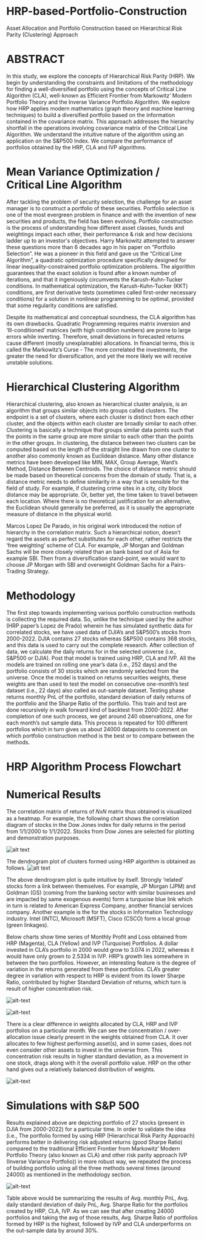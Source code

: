 # HRP-based-Portfolio-Construction
Asset Allocation and Portfolio Construction based on Hierarchical Risk Parity (Clustering) Approach  


# ABSTRACT
In this study, we explore the concepts of Hierarchical Risk Parity (HRP). We begin by understanding the constraints and limitations of the methodology for finding a well-diversified portfolio using the concepts of Critical Line Algorithm (CLA), well-known as Efficient Frontier from Markowitz’ Modern Portfolio Theory and the Inverse Variance Portfolio Algorithm. We explore how HRP applies modern mathematics (graph theory and machine learning techniques) to build a diversified portfolio based on the information contained in the covariance matrix. This approach addresses the hierarchy shortfall in the operations involving covariance matrix of the Critical Line Algorithm. We understand the intuitive nature of the algorithm using an application on the S&P500 Index. We compare the performance of portfolios obtained by the HRP, CLA and IVP algorithms.


# Mean Variance Optimization / Critical Line Algorithm
After tackling the problem of security selection, the challenge for an asset manager is to construct a portfolio of these securities. Portfolio selection is one of the most evergreen problem in finance and with the invention of new securities and products, the field has been evolving. Portfolio construction is the process of understanding how different asset classes, funds and weightings impact each other, their performance & risk and how decisions ladder up to an investor's objectives. Harry Markowitz attempted to answer these questions more than 6 decades ago in his paper on “Portfolio Selection”. He was a pioneer in this field and gave us the “Critical Line Algorithm”, a quadratic optimization procedure specifically designed for linear inequality-constrained portfolio optimization problems. The algorithm guarantees that the exact solution is found after a known number of iterations, and that it ingeniously circumvents the Karush-Kuhn-Tucker conditions. In mathematical optimization, the Karush-Kuhn-Tucker (KKT) conditions, are first derivative tests (sometimes called first-order necessary conditions) for a solution in nonlinear programming to be optimal, provided that some regularity conditions are satisfied.

Despite its mathematical and conceptual soundness, the CLA algorithm has its own drawbacks. Quadratic Programming requires matrix inversion and ‘Ill-conditioned’ matrices (with high condition numbers) are prone to large errors while inverting. Therefore, small deviations in forecasted returns cause different (mostly unexplainable) allocations. In financial terms, this is called the Markowitz’s Curse - The more correlated the investments, the greater the need for diversification, and yet the more likely we will receive unstable solutions.


# Hierarchical Clustering Algorithm

Hierarchical clustering, also known as hierarchical cluster analysis, is an algorithm that groups similar objects into groups called clusters. The endpoint is a set of clusters, where each cluster is distinct from each other cluster, and the objects within each cluster are broadly similar to each other. Clustering is basically a technique that groups similar data points such that the points in the same group are more similar to each other than the points in the other groups. In clustering, the distance between two clusters can be computed based on the length of the straight line drawn from one cluster to another also commonly known as Euclidean distance. Many other distance metrics have been developed like MIN, MAX, Group Average, Ward’s Method, Distance Between Centroids. The choice of distance metric should be made based on theoretical concerns from the domain of study. That is, a distance metric needs to define similarity in a way that is sensible for the field of study. For example, if clustering crime sites in a city, city block distance may be appropriate. Or, better yet, the time taken to travel between each location. Where there is no theoretical justification for an alternative, the Euclidean should generally be preferred, as it is usually the appropriate measure of distance in the physical world. 

Marcos Lopez De Parado, in his original work introduced the notion of hierarchy in the correlation matrix. Such a hierarchical notion, doesn’t regard the assets as perfect substitutes for each other, rather restricts the ‘free weighting’ scheme of CLA. For example, JP Morgan and Goldman Sachs will be more closely related than an bank based out of Asia for example SBI. Then from a diversification stand-point, we would want to choose JP Morgan with SBI and overweight Goldman Sachs for a Pairs-Trading Strategy. 


# Methodology
The first step towards implementing various portfolio construction methods is collecting the required data. So, unlike the technique used by the author (HRP paper’s Lopez de Prado) wherein he has simulated synthetic data for correlated stocks, we have used data of DJIA’s and S&P500’s stocks from 2000-2022. DJIA contains 27 stocks whereas S&P500 contains 368 stocks, and this data is used to carry out the complete research.
After collection of data, we calculate the daily returns for in the selected universe (i.e., S&P500 or DJIA). Post that model is trained using HRP, CLA and IVP. All the models are trained on rolling one year’s data (i.e., 252 days) and the portfolio consists of 30 stocks which are randomly selected from the universe. Once the model is trained on returns securities weights, these weights are than used to test the model on consecutive one-month’s test dataset (i.e., 22 days) also called as out-sample dataset. Testing phase returns monthly PnL of the portfolio, standard deviation of daily returns of the portfolio and the Sharpe Ratio of the portfolio. This train and test are done recursively in walk forward kind of backtest from 2000-2022. After completion of one such process, we get around 240 observations, one for each month’s out sample data. This process is repeated for 100 different portfolios which in turn gives us about 24000 datapoints to comment on which portfolio construction method is the best or to compare between the methods.

# HRP Algorithm Process Flowchart

# Numerical Results

The correlation matrix of returns of 𝑁𝑥𝑁 matrix thus obtained is visualized as a heatmap. For example, the following chart shows the correlation diagram of stocks in the Dow Jones index for daily returns in the period from 1/1/2000 to 1/1/2022. Stocks from Dow Jones are selected
for plotting and demonstration purposes. 

![alt text](https://github.com/lavasharma/HRP-based-Portfolio-Construction/blob/main/QuasiDiagonlaization.png)

The dendrogram plot of clusters formed using HRP algorithm is obtained as follows.
![alt text](https://github.com/lavasharma/HRP-based-Portfolio-Construction/blob/main/Dendograms.png)

The above dendrogram plot is quite intuitive by itself. Strongly ‘related’ stocks form a link between themselves. For example, JP Morgan (JPM) and Goldman (GS) (coming from the banking sector with similar businesses and are impacted by same exogenous events) form a turquoise blue link which in turn is related to American Express Company, another financial services company. Another example is the for the stocks in Information Technology industry. Intel (INTC), Microsoft (MSFT), Cisco (CSCO) form a local group (green linkages).

Below charts show time series of Monthly Profit and Loss obtained from HRP (Magenta), CLA (Yellow) and IVP (Turquoise) Portfolios. A dollar invested in CLA’s portfolio in 2000 would grow to 3.074 in 2022, whereas it would have only grown to 2.5334 in IVP. HRP’s growth lies somewhere in between the two portfolios. However, an interesting feature is the degree of variation in the returns generated from these portfolios. CLA’s greater degree in variation with respect to HRP is evident from its lower Sharpe Ratio, contributed by higher Standard Deviation of returns, which turn is result of higher concentration risk.

![alt-text](https://github.com/lavasharma/HRP-based-Portfolio-Construction/blob/main/Over%20Time%20PnL.png)

![alt-text](https://github.com/lavasharma/HRP-based-Portfolio-Construction/blob/main/%241%20Invested.png)

There is a clear difference in weights allocated by CLA, HRP and IVP portfolios on a particular month. We can see the concentration / over-allocation issue clearly present in the weights obtained from CLA. It over allocates to few highest performing asset(s), and in some cases, does not even consider other assets to invest in the universe from. This concentration risk results in higher standard deviation, as a movement in one stock, drags along with it the overall portfolio value. HRP on the other hand gives out a relatively balanced distribution of weights.

![alt-text](https://github.com/lavasharma/HRP-based-Portfolio-Construction/blob/main/Weights%20Allocations.png)

# Simulations with S&P 500

Results explained above are depicting portfolio of 27 stocks (present in DJIA from 2000-2022) for a particular time. In order to validate the idea (i.e., The portfolio formed by using HRP (Hierarchical Risk Parity Approach) performs better in delivering risk adjusted returns (good Sharpe Ratio) compared to the traditional Efficient Frontier from Markowitz’ Modern Portfolio Theory (also known as CLA) and other risk parity approach IVP (Inverse Variance Portfolio)) in more robust way, we repeated the process of building portfolio using all the three methods several times (around 24000) as mentioned in the methodology section.

![alt-text](https://github.com/lavasharma/HRP-based-Portfolio-Construction/blob/main/S%26P500%20Sims.png)

Table above would be summarizing the results of Avg. monthly PnL, Avg. daily standard deviation of daily PnL, Avg. Sharpe Ratio for the portfolios created by HRP, CLA, IVP.
As we can see that after creating 24000 portfolios and taking the avg of those results, Avg. Sharpe Ratio of portfolios formed by HRP is the highest, followed by IVP and CLA underperforms on the out-sample data by around 30%.


